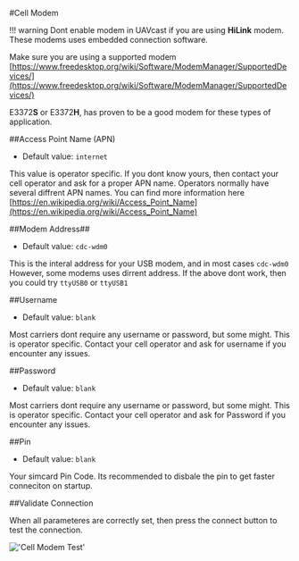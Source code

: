 #Cell Modem

!!! warning
    Dont enable modem in UAVcast if you are using **HiLink** modem. These modems uses embedded connection software.


Make sure you are using a supported modem 
[https://www.freedesktop.org/wiki/Software/ModemManager/SupportedDevices/](https://www.freedesktop.org/wiki/Software/ModemManager/SupportedDevices/)

E3372**S** or E3372**H**, has proven to be a good modem for these types of application.

##Access Point Name (APN)
* Default value: `internet`

This value is operator specific. If you dont know yours, then contact your cell operator and ask for a proper APN name.
Operators normally have several diffrent APN names. You can find more information here [https://en.wikipedia.org/wiki/Access_Point_Name](https://en.wikipedia.org/wiki/Access_Point_Name)

##Modem Address##
* Default value: `cdc-wdm0`

This is the interal address for your USB modem, and in most cases `cdc-wdm0`
However, some modems uses dirrent address. If the above dont work, then you could try `ttyUSB0` or `ttyUSB1`

##Username
* Default value: `blank`

Most carriers dont require any username or password, but some might.
This is operator specific. Contact your cell operator and ask for username if you encounter any issues.

##Password
* Default value: `blank`

Most carriers dont require any username or password, but some might.
This is operator specific. Contact your cell operator and ask for Password if you encounter any issues.

##Pin
* Default value: `blank`

Your simcard Pin Code.  Its recommended to disbale the pin to get faster conneciton on startup.

##Validate Connection

When all parameteres are correctly set, then press the connect button to test the connection.

!['Cell Modem Test'](/images/pages/Cell-Modem/cell.jpg)
